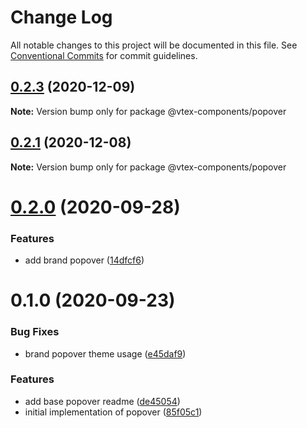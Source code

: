 # Change Log

All notable changes to this project will be documented in this file.
See [Conventional Commits](https://conventionalcommits.org) for commit guidelines.

## [0.2.3](https://github.com/vtex/onda/compare/@vtex-components/popover@0.2.1...@vtex-components/popover@0.2.3) (2020-12-09)

**Note:** Version bump only for package @vtex-components/popover





## [0.2.1](https://github.com/vtex/onda/compare/@vtex-components/popover@0.2.0...@vtex-components/popover@0.2.1) (2020-12-08)

**Note:** Version bump only for package @vtex-components/popover





# [0.2.0](https://github.com/vtex/onda/compare/@vtex-components/popover@0.1.0...@vtex-components/popover@0.2.0) (2020-09-28)


### Features

* add brand popover ([14dfcf6](https://github.com/vtex/onda/commit/14dfcf6e8b993b000f0cc43ab3c06afc1e280dc1))





# 0.1.0 (2020-09-23)


### Bug Fixes

* brand popover theme usage ([e45daf9](https://github.com/vtex/onda/commit/e45daf95b427cc01e0b44a5febc3d29a77c15a5b))


### Features

* add base popover readme ([de45054](https://github.com/vtex/onda/commit/de4505430bf466ac5d846815ed560fcdbd8bc755))
* initial implementation of popover ([85f05c1](https://github.com/vtex/onda/commit/85f05c1d9a90fde7f28f5582f7cca3891a02c700))

